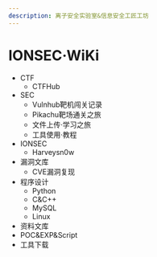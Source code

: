 ```yaml
---
description: 离子安全实验室&信息安全工匠工坊
---
```


# IONSEC·WiKi

* CTF
  * CTFHub
* SEC
  * Vulnhub靶机闯关记录
  * Pikachu靶场通关之旅
  * 文件上传·学习之旅
  * 工具使用·教程
* IONSEC
  * Harveysn0w
* 漏洞文库
  * CVE漏洞复现
* 程序设计
  * Python
  * C&C++
  * MySQL
  * Linux
* 资料文库
* POC&EXP&Script
* 工具下载



